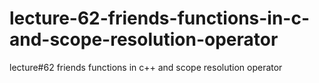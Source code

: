 # lecture-62-friends-functions-in-c-and-scope-resolution-operator
lecture#62 friends functions in c++ and scope resolution operator
